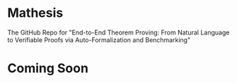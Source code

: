 # Mathesis
The GitHub Repo for "End-to-End Theorem Proving: From Natural Language to Verifiable Proofs via Auto-Formalization and Benchmarking"

# Coming Soon
